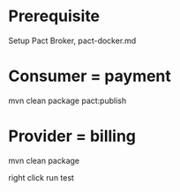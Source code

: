 Prerequisite
============
Setup Pact Broker, pact-docker.md


Consumer = payment
=
mvn clean package pact:publish


Provider = billing
=
mvn clean package

right click run test